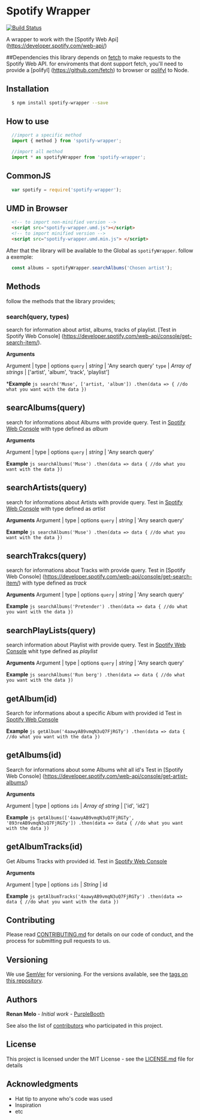 # Spotify Wrapper

[![Build Status](https://travis-ci.org/RgMellon/js-tdd-course.svg?branch=master)](https://travis-ci.org/RgMellon/js-tdd-course)

A wrapper to work with the [Spotify Web Api] (https://developer.spotify.com/web-api/)

##Dependencies
  this library depends on [fetch](https://fetch.spec.whatwg.org/)
  to make requests to the Spotify Web API. for enviroments that dont
  support fetch, you'll need to provide a [polifyl] (https://github.com/fetch) to browser or [polifyl](https://github.com/bitinn/node-fetch) to Node.

## Installation
  ```sh
    $ npm install spotify-wrapper --save
  ```

## How to use
  ```js
    //import a specific method
    import { method } from 'spotify-wrapper';

    //import all method
    import * as spotifyWrapper from 'spotify-wrapper';
  ```
## CommonJS
  ```js
    var spotify = require('spotify-wrapper');
  ```

## UMD in Browser

  ```html
    <!-- to import non-minified version -->
    <script src="spotify-wrapper.umd.js"></script>
    <!-- to import minified version -->
    <script src="spotify-wrapper.umd.min.js"> </script>
  ```

  After that the library will be available to the Global as
  `spotifyWrapper`.
  follow a exemple:
  ```js
    const albums = spotifyWrapper.searchAlbums('Chosen artist');
  ```

## Methods
  follow the methods that the library provides;
### search(query, types)
  search for information about artist, albums, tracks of playlist.
  [Test in Spotify Web Console] (https://developer.spotify.com/web-api/console/get-search-item/).

  **Arguments**

  Argument | type               |     options
  `query`  | *string*           | 'Any search query'
  `type`   | *Array of strings* | ['artist', 'album', 'track', 'playlist']

  ***Example**
    ```js
    search('Muse', ['artist, 'album'])
      .then(data => {
          //do what you want with the data
      })
    ```
## searcAlbums(query)
  search for informations about Albums with provide query. Test in [Spotify Web Console](https://developer.spotify.com/web-api/console/get-several-albums/) with type defined as *album*

  **Arguments**

  Argument | type               |     options
  `query`  | *string*           | 'Any search query'

  **Example**
    ```js
      searchAlbums('Muse')
        .then(data => data {
          //do what you want with the data
        })
    ```
## searchArtists(query)
   search for informations about Artists with provide query. Test in [Spotify Web Console](https://developer.spotify.com/web-api/console/get-search-item/) with type defined as *artist*

   **Arguments**
   Argument | type               |     options
   `query`  | *string*           | 'Any search query'

  **Example**
     ```js
      searchAlbums('Muse')
        .then(data => data {
          //do what you want with the data
        })
    ```
## searchTrakcs(query)
  search for informations about Tracks with provide query. Test in [Spotify Web Console] (https://developer.spotify.com/web-api/console/get-search-item/) with type defined as *track*

   **Arguments**
   Argument | type               |     options
   `query`  | *string*           | 'Any search query'

  **Example**
     ```js
      searchAlbums('Pretender')
        .then(data => data {
          //do what you want with the data
        })
    ```

## searchPlayLists(query)
  search information about Playlist with provide query. Test in [Spotify Web Console](https://developer.spotify.com/web-api/console/get-search-item/) whit type defined as *playlist*

   **Arguments**
   Argument | type               |     options
   `query`  | *string*           | 'Any search query'

  **Example**
     ```js
      searchAlbums('Run berg')
        .then(data => data {
          //do what you want with the data
        })
    ```

## getAlbum(id)
  Search for informations about a specific Album with provided id
  Test in [Spotify Web Console](https://developer.spotify.com/web-api/console/get-album/)



  **Example**
     ```js
      getAlbum('4aawyAB9vmqN3uQ7FjRGTy')
        .then(data => data {
          //do what you want with the data
        })
    ```


## getAlbums(id)
  Search for informations about some Albums whit all id's Test in
  [Spotify Web Console] (https://developer.spotify.com/web-api/console/get-artist-albums/)

  **Arguments**

  Argument | type                    |     options
  `ids`    | *Array of string*       |    ['id', 'id2']

  **Example**
    ```js
      getAlbums(['4aawyAB9vmqN3uQ7FjRGTy', '893reAB9vmqN3uQ7FjRGTy'])
        .then(data => data {
          //do what you want with the data
        })
    ```

## getAlbumTracks(id)
  Get Albums Tracks with  provided id. Test in [Spotify Web Console](https://developer.spotify.com/web-api/console/get-album-tracks/)

  **Arguments**

  Argument | type           |     options
  `ids`    | *String*       |    id

  **Example**
    ```js
      getAlbumTracks('4aawyAB9vmqN3uQ7FjRGTy')
        .then(data => data {
          //do what you want with the data
        })
    ```

## Contributing

Please read [CONTRIBUTING.md](https://gist.github.com/PurpleBooth/b24679402957c63ec426) for details on our code of conduct, and the process for submitting pull requests to us.

## Versioning

We use [SemVer](http://semver.org/) for versioning. For the versions available, see the [tags on this repository](https://github.com/your/project/tags).

## Authors

**Renan Melo** - *Initial work* - [PurpleBooth](https://github.com/PurpleBooth)

See also the list of [contributors](https://github.com/your/project/contributors) who participated in this project.

## License

This project is licensed under the MIT License - see the [LICENSE.md](LICENSE.md) file for details

## Acknowledgments

* Hat tip to anyone who's code was used
* Inspiration
* etc
